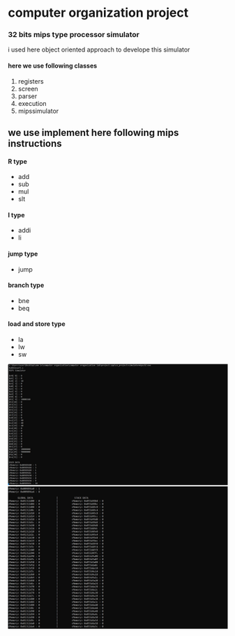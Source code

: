 # computer organization project 
### 32 bits mips type processor simulator
i used here object oriented approach to develope this simulator
#### here we use following classes
1. registers
2. screen 
3. parser
4. execution
5. mipssimulator
## we use implement here following mips instructions
#### R type
* add
* sub
* mul
* slt
#### I type
* addi
* li
#### jump type
* jump
#### branch type
* bne
* beq
#### load and store type
* la
* lw
* sw
  

  
![image info](output1.jpg)
![image info](output2.jpg)
